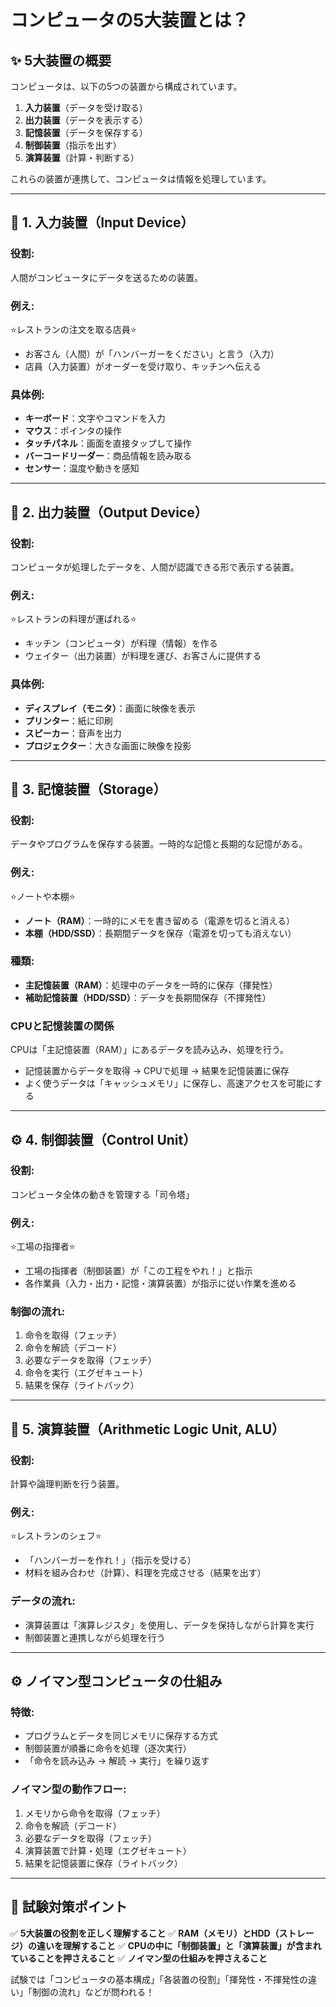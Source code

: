# コンピュータの5大装置とは？

## ✨ 5大装置の概要
コンピュータは、以下の5つの装置から構成されています。

1. **入力装置**（データを受け取る）
2. **出力装置**（データを表示する）
3. **記憶装置**（データを保存する）
4. **制御装置**（指示を出す）
5. **演算装置**（計算・判断する）

これらの装置が連携して、コンピュータは情報を処理しています。

---

## 💾 1. 入力装置（Input Device）
### **役割:**
人間がコンピュータにデータを送るための装置。

### **例え:**
⭐レストランの注文を取る店員⭐
- お客さん（人間）が「ハンバーガーをください」と言う（入力）
- 店員（入力装置）がオーダーを受け取り、キッチンへ伝える

### **具体例:**
- **キーボード**：文字やコマンドを入力
- **マウス**：ポインタの操作
- **タッチパネル**：画面を直接タップして操作
- **バーコードリーダー**：商品情報を読み取る
- **センサー**：温度や動きを感知

---

## 🎢 2. 出力装置（Output Device）
### **役割:**
コンピュータが処理したデータを、人間が認識できる形で表示する装置。

### **例え:**
⭐レストランの料理が運ばれる⭐
- キッチン（コンピュータ）が料理（情報）を作る
- ウェイター（出力装置）が料理を運び、お客さんに提供する

### **具体例:**
- **ディスプレイ（モニタ）**：画面に映像を表示
- **プリンター**：紙に印刷
- **スピーカー**：音声を出力
- **プロジェクター**：大きな画面に映像を投影

---

## 🏢 3. 記憶装置（Storage）
### **役割:**
データやプログラムを保存する装置。一時的な記憶と長期的な記憶がある。

### **例え:**
⭐ノートや本棚⭐
- **ノート（RAM）**：一時的にメモを書き留める（電源を切ると消える）
- **本棚（HDD/SSD）**：長期間データを保存（電源を切っても消えない）

### **種類:**
- **主記憶装置（RAM）**：処理中のデータを一時的に保存（揮発性）
- **補助記憶装置（HDD/SSD）**：データを長期間保存（不揮発性）

### **CPUと記憶装置の関係**
CPUは「主記憶装置（RAM）」にあるデータを読み込み、処理を行う。
- 記憶装置からデータを取得 → CPUで処理 → 結果を記憶装置に保存
- よく使うデータは「キャッシュメモリ」に保存し、高速アクセスを可能にする

---

## ⚙ 4. 制御装置（Control Unit）
### **役割:**
コンピュータ全体の動きを管理する「司令塔」

### **例え:**
⭐工場の指揮者⭐
- 工場の指揮者（制御装置）が「この工程をやれ！」と指示
- 各作業員（入力・出力・記憶・演算装置）が指示に従い作業を進める

### **制御の流れ:**
1. 命令を取得（フェッチ）
2. 命令を解読（デコード）
3. 必要なデータを取得（フェッチ）
4. 命令を実行（エグゼキュート）
5. 結果を保存（ライトバック）

---

## 🧐 5. 演算装置（Arithmetic Logic Unit, ALU）
### **役割:**
計算や論理判断を行う装置。

### **例え:**
⭐レストランのシェフ⭐
- 「ハンバーガーを作れ！」（指示を受ける）
- 材料を組み合わせ（計算）、料理を完成させる（結果を出す）

### **データの流れ:**
- 演算装置は「演算レジスタ」を使用し、データを保持しながら計算を実行
- 制御装置と連携しながら処理を行う

---

## ⚙ ノイマン型コンピュータの仕組み
### **特徴:**
- プログラムとデータを同じメモリに保存する方式
- 制御装置が順番に命令を処理（逐次実行）
- 「命令を読み込み → 解読 → 実行」を繰り返す

### **ノイマン型の動作フロー:**
1. メモリから命令を取得（フェッチ）
2. 命令を解読（デコード）
3. 必要なデータを取得（フェッチ）
4. 演算装置で計算・処理（エグゼキュート）
5. 結果を記憶装置に保存（ライトバック）

---

## 🎯 試験対策ポイント
✅ **5大装置の役割を正しく理解すること**
✅ **RAM（メモリ）とHDD（ストレージ）の違いを理解すること**
✅ **CPUの中に「制御装置」と「演算装置」が含まれていることを押さえること**
✅ **ノイマン型の仕組みを押さえること**

試験では「コンピュータの基本構成」「各装置の役割」「揮発性・不揮発性の違い」「制御の流れ」などが問われる！


